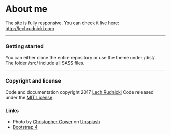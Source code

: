 # About me

The site is fully responsive. You can check it live here: http://lechrudnicki.com

***
### Getting started
You can either clone the entire repository or use the theme under /dist/.  
The folder /src/ include all SASS files.

***

### Copyright and license
Code and documentation copyright 2017 [Lech Rudnicki](http://lechrudnicki.com) Code released under the [MIT License](https://opensource.org/licenses/MIT).

### Links
+ Photo by [Christopher Gower](https://unsplash.com/photos/m_HRfLhgABo?utm_source=unsplash) on [Unsplash](https://unsplash.com/?utm_source=unsplash)
+ [Bootstrap 4](https://getbootstrap.com/)
